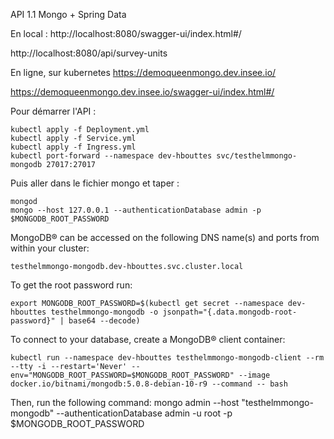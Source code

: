 API 1.1 Mongo + Spring Data

En local :
http://localhost:8080/swagger-ui/index.html#/

http://localhost:8080/api/survey-units


En ligne, sur kubernetes
https://demoqueenmongo.dev.insee.io/

https://demoqueenmongo.dev.insee.io/swagger-ui/index.html#/



Pour démarrer l'API :
```
kubectl apply -f Deployment.yml
kubectl apply -f Service.yml
kubectl apply -f Ingress.yml
kubectl port-forward --namespace dev-hbouttes svc/testhelmmongo-mongodb 27017:27017
```

Puis aller dans le fichier mongo et taper :

```
mongod
mongo --host 127.0.0.1 --authenticationDatabase admin -p $MONGODB_ROOT_PASSWORD
```

MongoDB&reg; can be accessed on the following DNS name(s) and ports from within your cluster:

    testhelmmongo-mongodb.dev-hbouttes.svc.cluster.local

To get the root password run:

    export MONGODB_ROOT_PASSWORD=$(kubectl get secret --namespace dev-hbouttes testhelmmongo-mongodb -o jsonpath="{.data.mongodb-root-password}" | base64 --decode)

To connect to your database, create a MongoDB&reg; client container:

    kubectl run --namespace dev-hbouttes testhelmmongo-mongodb-client --rm --tty -i --restart='Never' --env="MONGODB_ROOT_PASSWORD=$MONGODB_ROOT_PASSWORD" --image docker.io/bitnami/mongodb:5.0.8-debian-10-r9 --command -- bash

Then, run the following command:
    mongo admin --host "testhelmmongo-mongodb" --authenticationDatabase admin -u root -p $MONGODB_ROOT_PASSWORD

